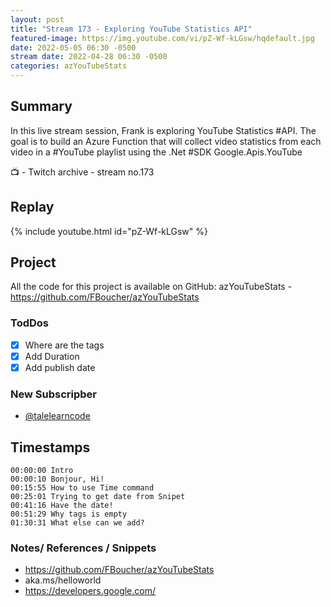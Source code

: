 ```yaml
---
layout: post
title: "Stream 173 - Exploring YouTube Statistics API"
featured-image: https://img.youtube.com/vi/pZ-Wf-kLGsw/hqdefault.jpg
date: 2022-05-05 06:30 -0500
stream date: 2022-04-28 06:30 -0500
categories: azYouTubeStats
---
```


## Summary

In this live stream session, Frank is exploring YouTube Statistics #API. The goal is to build an Azure Function that will collect video statistics from each video in a #YouTube playlist using the .Net #SDK Google.Apis.YouTube

📺 - Twitch archive - stream no.173

## Replay

{% include youtube.html id="pZ-Wf-kLGsw" %}
<br/><!--more-->

## Project

All the code for this project is available on GitHub: azYouTubeStats - https://github.com/FBoucher/azYouTubeStats

### TodDos

- [X] Where are the tags
- [X] Add Duration
- [X] Add publish date

### New Subscripber

- [@talelearncode](https://www.twitch.tv/talelearncode)

## Timestamps

    00:00:00 Intro
    00:00:10 Bonjour, Hi!
    00:15:55 How to use Time command
    00:25:01 Trying to get date from Snipet
    00:41:16 Have the date!
    00:51:29 Why tags is empty
    01:30:31 What else can we add?


### Notes/ References / Snippets

- https://github.com/FBoucher/azYouTubeStats
- aka.ms/helloworld
- https://developers.google.com/

